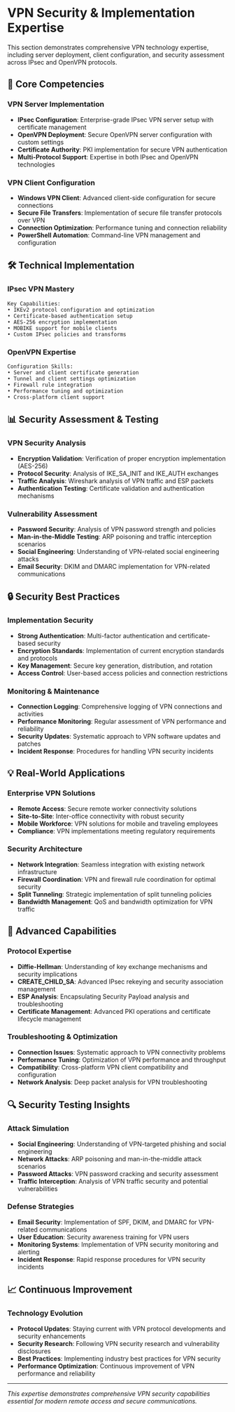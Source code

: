 # VPN Security & Implementation Expertise

This section demonstrates comprehensive VPN technology expertise, including server deployment, client configuration, and security assessment across IPsec and OpenVPN protocols.

## 🔐 Core Competencies

### VPN Server Implementation
- **IPsec Configuration**: Enterprise-grade IPsec VPN server setup with certificate management
- **OpenVPN Deployment**: Secure OpenVPN server configuration with custom settings
- **Certificate Authority**: PKI implementation for secure VPN authentication
- **Multi-Protocol Support**: Expertise in both IPsec and OpenVPN technologies

### VPN Client Configuration
- **Windows VPN Client**: Advanced client-side configuration for secure connections
- **Secure File Transfers**: Implementation of secure file transfer protocols over VPN
- **Connection Optimization**: Performance tuning and connection reliability
- **PowerShell Automation**: Command-line VPN management and configuration

## 🛠️ Technical Implementation

### IPsec VPN Mastery
```
Key Capabilities:
• IKEv2 protocol configuration and optimization
• Certificate-based authentication setup
• AES-256 encryption implementation
• MOBIKE support for mobile clients
• Custom IPsec policies and transforms
```

### OpenVPN Expertise
```
Configuration Skills:
• Server and client certificate generation
• Tunnel and client settings optimization
• Firewall rule integration
• Performance tuning and optimization
• Cross-platform client support
```

## 📊 Security Assessment & Testing

### VPN Security Analysis
- **Encryption Validation**: Verification of proper encryption implementation (AES-256)
- **Protocol Security**: Analysis of IKE_SA_INIT and IKE_AUTH exchanges
- **Traffic Analysis**: Wireshark analysis of VPN traffic and ESP packets
- **Authentication Testing**: Certificate validation and authentication mechanisms

### Vulnerability Assessment
- **Password Security**: Analysis of VPN password strength and policies
- **Man-in-the-Middle Testing**: ARP poisoning and traffic interception scenarios
- **Social Engineering**: Understanding of VPN-related social engineering attacks
- **Email Security**: DKIM and DMARC implementation for VPN-related communications

## 🔒 Security Best Practices

### Implementation Security
- **Strong Authentication**: Multi-factor authentication and certificate-based security
- **Encryption Standards**: Implementation of current encryption standards and protocols
- **Key Management**: Secure key generation, distribution, and rotation
- **Access Control**: User-based access policies and connection restrictions

### Monitoring & Maintenance
- **Connection Logging**: Comprehensive logging of VPN connections and activities
- **Performance Monitoring**: Regular assessment of VPN performance and reliability
- **Security Updates**: Systematic approach to VPN software updates and patches
- **Incident Response**: Procedures for handling VPN security incidents

## 💡 Real-World Applications

### Enterprise VPN Solutions
- **Remote Access**: Secure remote worker connectivity solutions
- **Site-to-Site**: Inter-office connectivity with robust security
- **Mobile Workforce**: VPN solutions for mobile and traveling employees
- **Compliance**: VPN implementations meeting regulatory requirements

### Security Architecture
- **Network Integration**: Seamless integration with existing network infrastructure
- **Firewall Coordination**: VPN and firewall rule coordination for optimal security
- **Split Tunneling**: Strategic implementation of split tunneling policies
- **Bandwidth Management**: QoS and bandwidth optimization for VPN traffic

## 🚀 Advanced Capabilities

### Protocol Expertise
- **Diffie-Hellman**: Understanding of key exchange mechanisms and security implications
- **CREATE_CHILD_SA**: Advanced IPsec rekeying and security association management
- **ESP Analysis**: Encapsulating Security Payload analysis and troubleshooting
- **Certificate Management**: Advanced PKI operations and certificate lifecycle management

### Troubleshooting & Optimization
- **Connection Issues**: Systematic approach to VPN connectivity problems
- **Performance Tuning**: Optimization of VPN performance and throughput
- **Compatibility**: Cross-platform VPN client compatibility and configuration
- **Network Analysis**: Deep packet analysis for VPN troubleshooting

## 🔍 Security Testing Insights

### Attack Simulation
- **Social Engineering**: Understanding of VPN-targeted phishing and social engineering
- **Network Attacks**: ARP poisoning and man-in-the-middle attack scenarios
- **Password Attacks**: VPN password cracking and security assessment
- **Traffic Interception**: Analysis of VPN traffic security and potential vulnerabilities

### Defense Strategies
- **Email Security**: Implementation of SPF, DKIM, and DMARC for VPN-related communications
- **User Education**: Security awareness training for VPN users
- **Monitoring Systems**: Implementation of VPN security monitoring and alerting
- **Incident Response**: Rapid response procedures for VPN security incidents

## 📈 Continuous Improvement

### Technology Evolution
- **Protocol Updates**: Staying current with VPN protocol developments and security enhancements
- **Security Research**: Following VPN security research and vulnerability disclosures
- **Best Practices**: Implementing industry best practices for VPN security
- **Performance Optimization**: Continuous improvement of VPN performance and reliability

---

*This expertise demonstrates comprehensive VPN security capabilities essential for modern remote access and secure communications.*